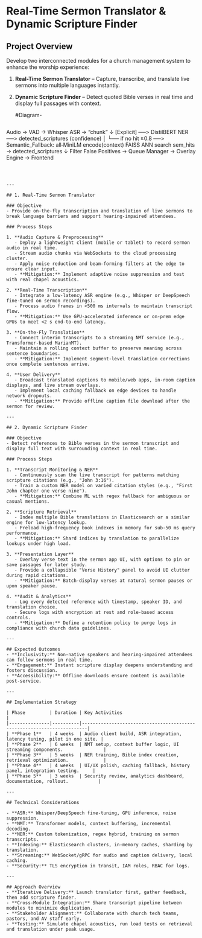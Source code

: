# Real-Time Sermon Translator & Dynamic Scripture Finder

## Project Overview
Develop two interconnected modules for a church management system to enhance the worship experience:

1. **Real-Time Sermon Translator** – Capture, transcribe, and translate live sermons into multiple languages instantly.
2. **Dynamic Scripture Finder** – Detect quoted Bible verses in real time and display full passages with context.

   #Diagram-

   ```text
Audio → VAD → Whisper ASR → “chunk”
     ↓
[Explicit] ──> DistilBERT NER ──> detected_scriptures (confidence)
     │
     └── if no hit ≥0.8 ──> Semantic_Fallback:
                             all‑MiniLM encode(context)
                             FAISS ANN search
                             sem_hits → detected_scriptures
     ↓
Filter False Positives → Queue Manager → Overlay Engine → Frontend
```



---

## 1. Real-Time Sermon Translator

### Objective
- Provide on-the-fly transcription and translation of live sermons to break language barriers and support hearing-impaired attendees.

### Process Steps

1. **Audio Capture & Preprocessing**
   - Deploy a lightweight client (mobile or tablet) to record sermon audio in real time.
   - Stream audio chunks via WebSockets to the cloud processing cluster.
   - Apply noise reduction and beam-forming filters at the edge to ensure clear input.
   - **Mitigation:** Implement adaptive noise suppression and test with real chapel acoustics.

2. **Real-Time Transcription**
   - Integrate a low-latency ASR engine (e.g., Whisper or DeepSpeech fine-tuned on sermon recordings).
   - Process audio frames in <500 ms intervals to maintain transcript flow.
   - **Mitigation:** Use GPU-accelerated inference or on-prem edge GPUs to meet <2 s end-to-end latency.

3. **On-the-Fly Translation**
   - Connect interim transcripts to a streaming NMT service (e.g., Transformer-based MarianMT).
   - Maintain a rolling context buffer to preserve meaning across sentence boundaries.
   - **Mitigation:** Implement segment-level translation corrections once complete sentences arrive.

4. **User Delivery**
   - Broadcast translated captions to mobile/web apps, in-room caption displays, and live stream overlays.
   - Implement local caching fallback on edge devices to handle network dropouts.
   - **Mitigation:** Provide offline caption file download after the sermon for review.

---

## 2. Dynamic Scripture Finder

### Objective
- Detect references to Bible verses in the sermon transcript and display full text with surrounding context in real time.

### Process Steps

1. **Transcript Monitoring & NER**
   - Continuously scan the live transcript for patterns matching scripture citations (e.g., "John 3:16").
   - Train a custom NER model on varied citation styles (e.g., "First John chapter one verse nine").
   - **Mitigation:** Combine ML with regex fallback for ambiguous or casual mentions.

2. **Scripture Retrieval**
   - Index multiple Bible translations in Elasticsearch or a similar engine for low-latency lookup.
   - Preload high-frequency book indexes in memory for sub-50 ms query performance.
   - **Mitigation:** Shard indices by translation to parallelize lookups under high load.

3. **Presentation Layer**
   - Overlay verse text in the sermon app UI, with options to pin or save passages for later study.
   - Provide a collapsible "Verse History" panel to avoid UI clutter during rapid citations.
   - **Mitigation:** Batch-display verses at natural sermon pauses or upon speaker pause.

4. **Audit & Analytics**
   - Log every detected reference with timestamp, speaker ID, and translation choice.
   - Secure logs with encryption at rest and role-based access controls.
   - **Mitigation:** Define a retention policy to purge logs in compliance with church data guidelines.

---

## Expected Outcomes
- **Inclusivity:** Non-native speakers and hearing-impaired attendees can follow sermons in real time.
- **Engagement:** Instant scripture display deepens understanding and fosters discussion.
- **Accessibility:** Offline downloads ensure content is available post-service.

---

## Implementation Strategy

| Phase         | Duration | Key Activities                                                         |
|---------------|----------|------------------------------------------------------------------------|
| **Phase 1**   | 4 weeks  | Audio client build, ASR integration, latency tuning, pilot in one site. |
| **Phase 2**   | 6 weeks  | NMT setup, context buffer logic, UI streaming components.               |
| **Phase 3**   | 5 weeks  | NER training, Bible index creation, retrieval optimization.             |
| **Phase 4**   | 4 weeks  | UI/UX polish, caching fallback, history panel, integration testing.     |
| **Phase 5**   | 3 weeks  | Security review, analytics dashboard, documentation, rollout.           |

---

## Technical Considerations

- **ASR:** Whisper/DeepSpeech fine-tuning, GPU inference, noise suppression.
- **NMT:** Transformer models, context buffering, incremental decoding.
- **NER:** Custom tokenization, regex hybrid, training on sermon transcripts.
- **Indexing:** Elasticsearch clusters, in-memory caches, sharding by translation.
- **Streaming:** WebSocket/gRPC for audio and caption delivery, local caching.
- **Security:** TLS encryption in transit, IAM roles, RBAC for logs.

---

## Approach Overview
- **Iterative Delivery:** Launch translator first, gather feedback, then add scripture finder.
- **Cross‑Module Integration:** Share transcript pipeline between modules to minimize duplication.
- **Stakeholder Alignment:** Collaborate with church tech teams, pastors, and AV staff early.
- **Testing:** Simulate chapel acoustics, run load tests on retrieval and translation under peak usage.
